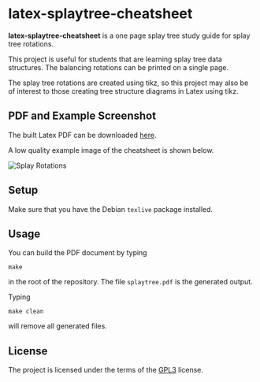 # latex-splaytree-cheatsheet

**latex-splaytree-cheatsheet** is a one page splay tree study guide
  for splay tree rotations.

This project is useful for students that are learning splay tree data
structures.  The balancing rotations can be printed on a single page.

The splay tree rotations are created using tikz, so this project may
also be of interest to those creating tree structure diagrams in
Latex using tikz.

## PDF and Example Screenshot

The built Latex PDF can be downloaded
[here](https://raw.githubusercontent.com/wiki/markroyer/latex-splaytree-cheatsheet/splaytree.pdf).

A low quality example image of the cheatsheet is shown below.

![Splay Rotations](https://raw.githubusercontent.com/wiki/markroyer/latex-splaytree-cheatsheet/splaytree.png
 "Splay Rotations")

## Setup

Make sure that you have the Debian `texlive` package installed.

## Usage

You can build the PDF document by typing

```
make
```

in the root of the repository. The file `splaytree.pdf` is the
generated output.

Typing

```
make clean
```

will remove all generated files.

## License

The project is licensed under the terms of the
[GPL3](https://www.gnu.org/licenses/gpl-3.0.en.html) license.

<!--  LocalWords:  cheatsheet tikz texlive splaytree pdf GPL
 -->
